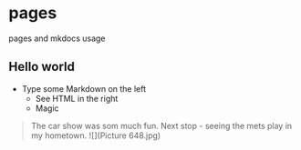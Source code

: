 # pages
pages and mkdocs usage
## Hello world
- Type some Markdown on the left
  - See HTML in the right
  - Magic

> The car show was som much fun. Next stop - seeing the mets play in my hometown.
![](Picture 648.jpg)
